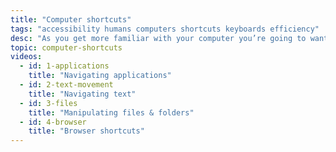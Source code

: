 ```yaml
---
title: "Computer shortcuts"
tags: "accessibility humans computers shortcuts keyboards efficiency"
desc: "As you get more familiar with your computer you’re going to want to do things more quickly: learn about common computer shortcuts & how to leverage your keyboard."
topic: computer-shortcuts
videos:
  - id: 1-applications
    title: "Navigating applications"
  - id: 2-text-movement
    title: "Navigating text"
  - id: 3-files
    title: "Manipulating files & folders"
  - id: 4-browser
    title: "Browser shortcuts"
---
```

